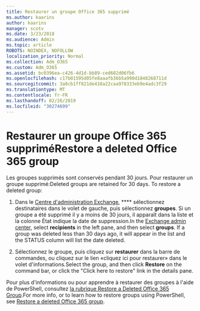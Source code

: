 ```yaml
---
title: Restaurer un groupe Office 365 supprimé
ms.author: kaarins
author: kaarins
manager: scotv
ms.date: 3/23/2018
ms.audience: Admin
ms.topic: article
ROBOTS: NOINDEX, NOFOLLOW
localization_priority: Normal
ms.collection: Adm_O365
ms.custom: Adm_O365
ms.assetid: bc0396ea-c426-4d1d-bb89-ced602d06fb6
ms.openlocfilehash: c17b01595d05fe8aaafb36b5a990d1848268711d
ms.sourcegitcommit: 3a0cb1ff821de410a22caa978333eb9e4adc3f29
ms.translationtype: MT
ms.contentlocale: fr-FR
ms.lasthandoff: 02/26/2019
ms.locfileid: "30274699"
---
```

# <a name="restore-a-deleted-office-365-group"></a><span data-ttu-id="72e0a-102">Restaurer un groupe Office 365 supprimé</span><span class="sxs-lookup"><span data-stu-id="72e0a-102">Restore a deleted Office 365 group</span></span>

<span data-ttu-id="72e0a-p101">Les groupes supprimés sont conservés pendant 30 jours. Pour restaurer un groupe supprimé:</span><span class="sxs-lookup"><span data-stu-id="72e0a-p101">Deleted groups are retained for 30 days. To restore a deleted group:</span></span>
  
1. <span data-ttu-id="72e0a-p102">Dans le [Centre d'administration Exchange](https://outlook.office365.com/ecp/), \*\*\*\* sélectionnez destinataires dans le volet de gauche, puis sélectionnez **groupes**. Si un groupe a été supprimé il y a moins de 30 jours, il apparaît dans la liste et la colonne État indique la date de suppression.</span><span class="sxs-lookup"><span data-stu-id="72e0a-p102">In the [Exchange admin center](https://outlook.office365.com/ecp/), select **recipients** in the left pane, and then select **groups**. If a group was deleted less than 30 days ago, it will appear in the list and the STATUS column will list the date deleted.</span></span>
    
2. <span data-ttu-id="72e0a-107">Sélectionnez le groupe, puis cliquez sur **restaurer** dans la barre de commandes, ou cliquez sur le lien «cliquez ici pour restaurer» dans le volet d'informations.</span><span class="sxs-lookup"><span data-stu-id="72e0a-107">Select the group, and then click **Restore** on the command bar, or click the "Click here to restore" link in the details pane.</span></span> 
    
<span data-ttu-id="72e0a-108">Pour plus d'informations ou pour apprendre à restaurer des groupes à l'aide de PowerShell, consultez [la rubrique Restore a Deleted Office 365 Group](https://go.microsoft.com/fwlink/?linkid=867802).</span><span class="sxs-lookup"><span data-stu-id="72e0a-108">For more info, or to learn how to restore groups using PowerShell, see [Restore a deleted Office 365 group](https://go.microsoft.com/fwlink/?linkid=867802).</span></span>
  

